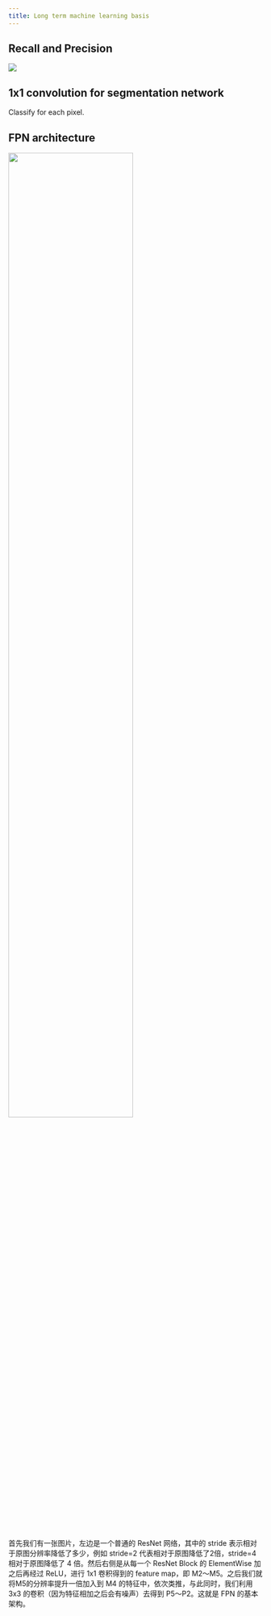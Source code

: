 ```yaml
---
title: Long term machine learning basis
---
```


## Recall and Precision

![](http://okye062gb.bkt.clouddn.com/20180417170149_CW6UU9_Screenshot.jpeg)

## 1x1 convolution for segmentation network

Classify for each pixel.

## FPN architecture

<img width="70%" src="http://okye062gb.bkt.clouddn.com/20180517104713_diskWP_Screenshot.jpeg" />

首先我们有一张图片，左边是一个普通的 ResNet 网络，其中的 stride 表示相对于原图分辨率降低了多少，例如 stride=2 代表相对于原图降低了2倍，stride=4相对于原图降低了 4 倍。然后右侧是从每一个 ResNet Block 的 ElementWise 加之后再经过 ReLU，进行 1x1 卷积得到的 feature map，即 M2～M5。之后我们就将M5的分辨率提升一倍加入到 M4 的特征中，依次类推，与此同时，我们利用 3x3 的卷积（因为特征相加之后会有噪声）去得到 P5～P2。这就是 FPN 的基本架构。











